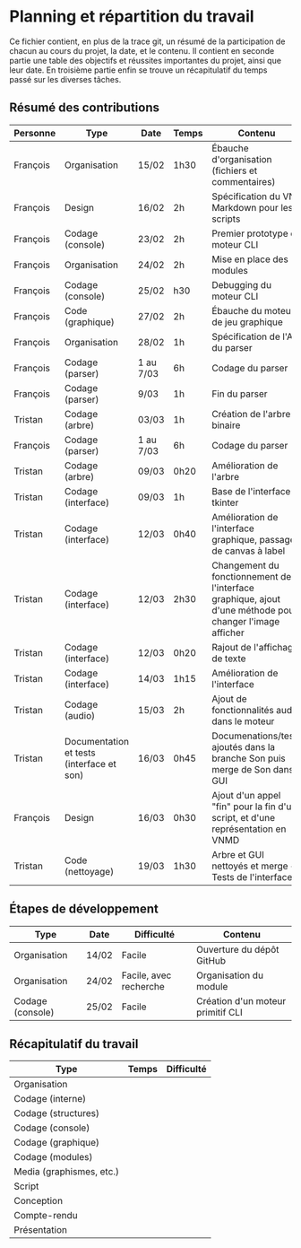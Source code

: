 # Planning et répartition du travail
Ce fichier contient, en plus de la trace git, un résumé de la participation de
chacun au cours du projet, la date, et le contenu.
Il contient en seconde partie une table des objectifs et réussites importantes
du projet, ainsi que leur date.
En troisième partie enfin se trouve un récapitulatif du temps passé sur les
diverses tâches.

## Résumé des contributions
Personne | Type | Date | Temps | Contenu
---------|------|------|-------|--------
François|Organisation|15/02|1h30|Ébauche d'organisation (fichiers et commentaires)
François|Design|16/02|2h|Spécification du VN Markdown pour les scripts
François|Codage (console)|23/02|2h|Premier prototype de moteur CLI
François|Organisation|24/02|2h|Mise en place des modules
François|Codage (console)|25/02|h30|Debugging du moteur CLI
François|Code (graphique)|27/02|2h|Ébauche du moteur de jeu graphique
François|Organisation|28/02|1h|Spécification de l'API du parser
François|Codage (parser)|1 au 7/03|6h|Codage du parser
François|Codage (parser)|9/03|1h|Fin du parser
Tristan|Codage (arbre)|03/03|1h|Création de l'arbre binaire
François|Codage (parser)|1 au 7/03|6h|Codage du parser
Tristan|Codage (arbre)|09/03|0h20|Amélioration de l'arbre
Tristan|Codage (interface)|09/03|1h|Base de l'interface tkinter
Tristan|Codage (interface)|12/03|0h40|Amélioration de l'interface graphique, passage de canvas à label
Tristan|Codage (interface)|12/03|2h30|Changement du fonctionnement de l'interface graphique, ajout d'une méthode pour changer l'image afficher
Tristan|Codage (interface)|12/03|0h20|Rajout de l'affichage de texte
Tristan|Codage (interface)|14/03|1h15|Amélioration de l'interface
Tristan|Codage (audio)|15/03|2h|Ajout de fonctionnalités audio dans le moteur
Tristan|Documentation et tests (interface et son)|16/03|0h45|Documenations/tests ajoutés dans la branche Son puis merge de Son dans GUI
François|Design|16/03|0h30|Ajout d'un appel "fin" pour la fin d'un script, et d'une représentation en VNMD
Tristan|Code (nettoyage)|19/03|1h30|Arbre et GUI nettoyés et merge + Tests de l'interface


## Étapes de développement
Type|Date|Difficulté|Contenu
----|----|----------|-------
Organisation|14/02|Facile|Ouverture du dépôt GitHub
Organisation|24/02|Facile, avec recherche|Organisation du module
Codage (console)|25/02|Facile|Création d'un moteur primitif CLI

## Récapitulatif du travail
Type|Temps|Difficulté
----|-----|----------
Organisation||
Codage (interne)||
Codage (structures)||
Codage (console)||
Codage (graphique)||
Codage (modules)||
Media (graphismes, etc.)||
Script||
Conception||
Compte-rendu||
Présentation||
